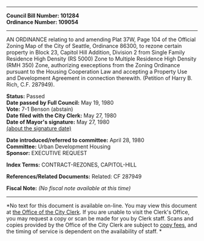 * * * * *  
  
**Council Bill Number: [](#h0)[](#h2)101284**   
**Ordinance Number: 109054**  
  
* * * * *  
  
AN ORDINANCE relating to and amending Plat 37W, Page 104 of the Official Zoning Map of the City of Seattle, Ordinance 86300, to rezone certain property in Block 23, Capitol Hill Addition, Division 2 from Single Family Residence High Density (RS 5000) Zone to Multiple Residence High Density (RMH 350) Zone, authorizing execeptions from the Zoning Ordinance pursuant to the Housing Cooperation Law and accepting a Property Use and Development Agreement in connection therewith. (Petition of Harry B. Rich, C.F. 287949).  
  
**Status:** Passed   
**Date passed by Full Council:** May 19, 1980   
**Vote:** 7-1 Benson (abstain)   
**Date filed with the City Clerk:** May 27, 1980   
**Date of Mayor's signature:** May 27, 1980   
[(about the signature date)](/~public/approvaldate.htm)   
  
  
**Date introduced/referred to committee:** April 28, 1980   
**Committee:** Urban Development Housing   
**Sponsor:** EXECUTIVE REQUEST   
  
**Index Terms:** CONTRACT-REZONES, CAPITOL-HILL  
  
**References/Related Documents:** Related: CF 287949  
  
**Fiscal Note:** *(No fiscal note available at this time)*  
  
* * * * *  
  
*No text for this document is available on-line. You may view this document at [the Office of the City Clerk](http://www.seattle.gov/leg/clerk/contactUs.htm). If you are unable to visit the Clerk's Office, you may request a copy or scan be made for you by Clerk staff. Scans and copies provided by the Office of the City Clerk are subject to [copy fees](http://clerk.seattle.gov/~public/clerkfees.htm), and the timing of service is dependent on the availability of staff. *  
  
  
